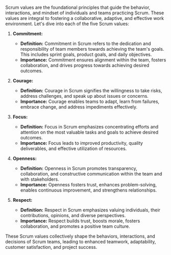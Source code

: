 Scrum values are the foundational principles that guide the behavior, interactions, and mindset of individuals and teams practicing Scrum. These values are integral to fostering a collaborative, adaptive, and effective work environment. Let's dive into each of the five Scrum values:

1. **Commitment:**
   - **Definition:** Commitment in Scrum refers to the dedication and responsibility of team members towards achieving the team's goals. This includes sprint goals, product goals, and daily objectives.
   - **Importance:** Commitment ensures alignment within the team, fosters collaboration, and drives progress towards achieving desired outcomes.

2. **Courage:**
   - **Definition:** Courage in Scrum signifies the willingness to take risks, address challenges, and speak up about issues or concerns.
   - **Importance:** Courage enables teams to adapt, learn from failures, embrace change, and address impediments effectively.

3. **Focus:**
   - **Definition:** Focus in Scrum emphasizes concentrating efforts and attention on the most valuable tasks and goals to achieve desired outcomes.
   - **Importance:** Focus leads to improved productivity, quality deliverables, and effective utilization of resources.

4. **Openness:**
   - **Definition:** Openness in Scrum promotes transparency, collaboration, and constructive communication within the team and with stakeholders.
   - **Importance:** Openness fosters trust, enhances problem-solving, enables continuous improvement, and strengthens relationships.

5. **Respect:**
   - **Definition:** Respect in Scrum emphasizes valuing individuals, their contributions, opinions, and diverse perspectives.
   - **Importance:** Respect builds trust, boosts morale, fosters collaboration, and promotes a positive team culture.

These Scrum values collectively shape the behaviors, interactions, and decisions of Scrum teams, leading to enhanced teamwork, adaptability, customer satisfaction, and project success.
